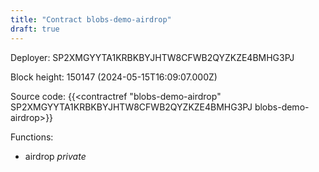 ```yaml
---
title: "Contract blobs-demo-airdrop"
draft: true
---
```

Deployer: SP2XMGYYTA1KRBKBYJHTW8CFWB2QYZKZE4BMHG3PJ


 



Block height: 150147 (2024-05-15T16:09:07.000Z)

Source code: {{<contractref "blobs-demo-airdrop" SP2XMGYYTA1KRBKBYJHTW8CFWB2QYZKZE4BMHG3PJ blobs-demo-airdrop>}}

Functions:

* airdrop _private_

